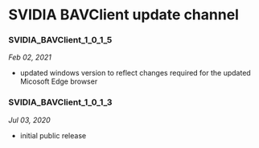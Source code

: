 # SVIDIA BAVClient update channel

### SVIDIA_BAVClient_1_0_1_5
*Feb 02, 2021*
- updated windows version to reflect changes required for the updated Micosoft Edge browser 

### SVIDIA_BAVClient_1_0_1_3
*Jul 03, 2020*
- initial public release
